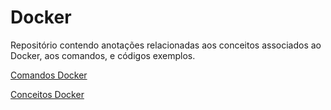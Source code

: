 # Docker

Repositório contendo anotações relacionadas aos conceitos associados ao Docker, aos comandos, e códigos exemplos.

[Comandos Docker](README_COMANDOS.md)

[Conceitos Docker](README_CONCEITOS.md)